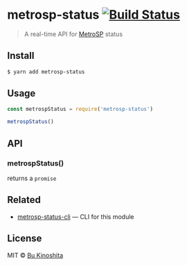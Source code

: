 # metrosp-status [![Build Status](https://travis-ci.org/bukinoshita/metrosp-status.svg?branch=master)](https://travis-ci.org/bukinoshita/metrosp-status)

> A real-time API for [MetroSP](http://www.metro.sp.gov.br/) status

## Install

```bash
$ yarn add metrosp-status
```

## Usage

```js
const metrospStatus = require('metrosp-status')

metrospStatus()
```

## API

### metrospStatus()

returns a `promise`

## Related

- [metrosp-status-cli](https://github.com/bukinoshita/metrosp-status-cli) — CLI for this module

## License

MIT © [Bu Kinoshita](https://bukinoshita.io)
